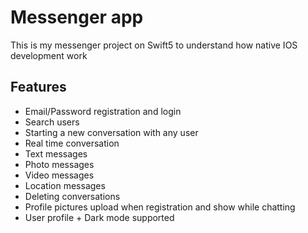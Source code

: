 # Messenger app

This is my messenger project on Swift5 to understand how native IOS development work

## Features
- Email/Password registration and login
- Search users
- Starting a new conversation with any user
- Real time conversation
- Text messages
- Photo messages
- Video messages
- Location messages
- Deleting conversations
- Profile pictures upload when registration and show while chatting
- User profile + Dark mode supported
